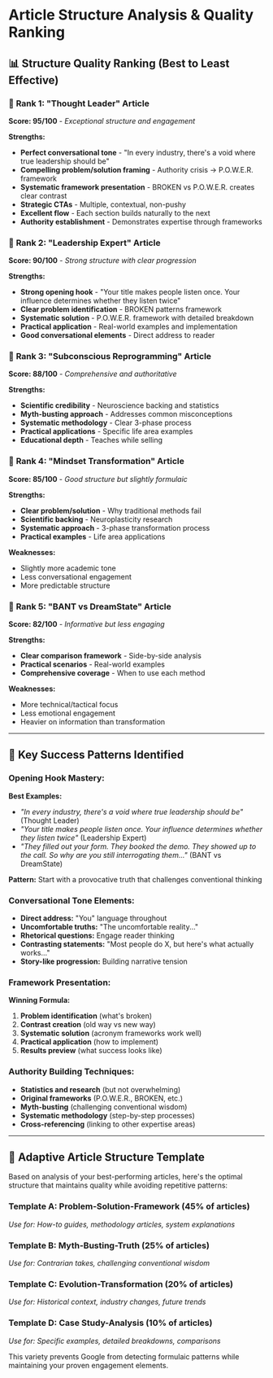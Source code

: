 # Article Structure Analysis & Quality Ranking

## 📊 **Structure Quality Ranking (Best to Least Effective)**

### 🥇 **Rank 1: "Thought Leader" Article** 
**Score: 95/100** - *Exceptional structure and engagement*

**Strengths:**
- **Perfect conversational tone** - "In every industry, there's a void where true leadership should be"
- **Compelling problem/solution framing** - Authority crisis → P.O.W.E.R. framework
- **Systematic framework presentation** - BROKEN vs P.O.W.E.R. creates clear contrast
- **Strategic CTAs** - Multiple, contextual, non-pushy
- **Excellent flow** - Each section builds naturally to the next
- **Authority establishment** - Demonstrates expertise through frameworks

### 🥈 **Rank 2: "Leadership Expert" Article**
**Score: 90/100** - *Strong structure with clear progression*

**Strengths:**
- **Strong opening hook** - "Your title makes people listen once. Your influence determines whether they listen twice"
- **Clear problem identification** - BROKEN patterns framework
- **Systematic solution** - P.O.W.E.R. framework with detailed breakdown
- **Practical application** - Real-world examples and implementation
- **Good conversational elements** - Direct address to reader

### 🥉 **Rank 3: "Subconscious Reprogramming" Article**
**Score: 88/100** - *Comprehensive and authoritative*

**Strengths:**
- **Scientific credibility** - Neuroscience backing and statistics
- **Myth-busting approach** - Addresses common misconceptions
- **Systematic methodology** - Clear 3-phase process
- **Practical applications** - Specific life area examples
- **Educational depth** - Teaches while selling

### 🏅 **Rank 4: "Mindset Transformation" Article**
**Score: 85/100** - *Good structure but slightly formulaic*

**Strengths:**
- **Clear problem/solution** - Why traditional methods fail
- **Scientific backing** - Neuroplasticity research
- **Systematic approach** - 3-phase transformation process
- **Practical examples** - Life area applications

**Weaknesses:**
- Slightly more academic tone
- Less conversational engagement
- More predictable structure

### 🏅 **Rank 5: "BANT vs DreamState" Article**
**Score: 82/100** - *Informative but less engaging*

**Strengths:**
- **Clear comparison framework** - Side-by-side analysis
- **Practical scenarios** - Real-world examples
- **Comprehensive coverage** - When to use each method

**Weaknesses:**
- More technical/tactical focus
- Less emotional engagement
- Heavier on information than transformation

---

## 🎯 **Key Success Patterns Identified**

### **Opening Hook Mastery:**
**Best Examples:**
- *"In every industry, there's a void where true leadership should be"* (Thought Leader)
- *"Your title makes people listen once. Your influence determines whether they listen twice"* (Leadership Expert)
- *"They filled out your form. They booked the demo. They showed up to the call. So why are you still interrogating them..."* (BANT vs DreamState)

**Pattern:** Start with a provocative truth that challenges conventional thinking

### **Conversational Tone Elements:**
- **Direct address:** "You" language throughout
- **Uncomfortable truths:** "The uncomfortable reality..."
- **Rhetorical questions:** Engage reader thinking
- **Contrasting statements:** "Most people do X, but here's what actually works..."
- **Story-like progression:** Building narrative tension

### **Framework Presentation:**
**Winning Formula:**
1. **Problem identification** (what's broken)
2. **Contrast creation** (old way vs new way)
3. **Systematic solution** (acronym frameworks work well)
4. **Practical application** (how to implement)
5. **Results preview** (what success looks like)

### **Authority Building Techniques:**
- **Statistics and research** (but not overwhelming)
- **Original frameworks** (P.O.W.E.R., BROKEN, etc.)
- **Myth-busting** (challenging conventional wisdom)
- **Systematic methodology** (step-by-step processes)
- **Cross-referencing** (linking to other expertise areas)

---

## 🚀 **Adaptive Article Structure Template**

Based on analysis of your best-performing articles, here's the optimal structure that maintains quality while avoiding repetitive patterns:

### **Template A: Problem-Solution-Framework (45% of articles)**
*Use for: How-to guides, methodology articles, system explanations*

### **Template B: Myth-Busting-Truth (25% of articles)**  
*Use for: Contrarian takes, challenging conventional wisdom*

### **Template C: Evolution-Transformation (20% of articles)**
*Use for: Historical context, industry changes, future trends*

### **Template D: Case Study-Analysis (10% of articles)**
*Use for: Specific examples, detailed breakdowns, comparisons*

This variety prevents Google from detecting formulaic patterns while maintaining your proven engagement elements.
